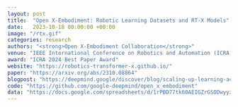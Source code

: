 ```yaml
---
layout: post
title:  "Open X-Embodiment: Robotic Learning Datasets and RT-X Models"
date:   2023-10-18 00:00:00 +00:00
image: "/rtx.gif"
categories: research
authors: "<strong>Open X-Embodiment Collaboration</strong>"
venue: "IEEE International Conference on Robotics and Automation (ICRA) 2024"
award: "ICRA 2024 Best Paper Award"
website: "https://robotics-transformer-x.github.io/"
paper: "https://arxiv.org/abs/2310.08864"
blogpost: "https://deepmind.google/discover/blog/scaling-up-learning-across-many-different-robot-types/"
code: "https://github.com/google-deepmind/open_x_embodiment"
data: "https://docs.google.com/spreadsheets/d/1rPBD77tk60AEIGZrGSODwyyzs5FgCU9Uz3h-3_t2A9g/edit#gid=0"
---
```


